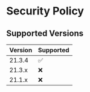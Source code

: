 # Security Policy

## Supported Versions


| Version  | Supported          |
| -------  | ------------------ |
| 21.3.4   | :white_check_mark: |
| 21.3.x   | :x:                |
| 21.1.x   | :x:                | 
